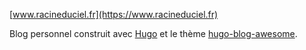 [www.racineduciel.fr](https://www.racineduciel.fr)

Blog personnel construit avec [Hugo](https://gohugo.io/) et le thème [hugo-blog-awesome](https://github.com/hugo-sid/hugo-blog-awesome).